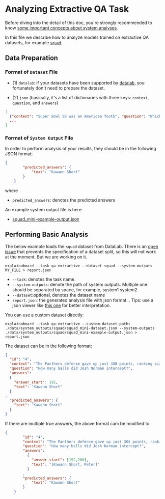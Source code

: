 # Analyzing Extractive QA Task

Before diving into the detail of this doc, you're strongly recommended to know [some
important concepts about system analyses](concepts_about_system_analysis.md).

In this file we describe how to analyze models trained on extractive QA datasets, for
example [`squad`](http://datalab.nlpedia.ai/#/normal_dataset/6163a29beb9872f33252b01b/dataset_samples).

## Data Preparation

### Format of `Dataset` File

* (1) `datalab`: if your datasets have been supported by
  [datalab](https://github.com/ExpressAI/DataLab/tree/main/datasets), you fortunately
  don't need to prepare the dataset.

* (2) `json` (basically, it's a list of dictionaries with three keys: `context`,
  `question`, and `answers`)

```json
[
  {"context": "Super Bowl 50 was an American footb", "question": "Which NFL team represented the AFC at Super Bowl 50?", 'answers': {'text': ['Denver Broncos', 'Denver Broncos', 'Denver Broncos'], 'answer_start': [177, 177, 177]}},
  ...
]
```

### Format of `System Output` File

In order to perform analysis of your results, they should be in the following
JSON format:

```json
{
        "predicted_answers": {
            "text": "Kawann Short"
        }
    }
```

where

* `predicted_answers`: denotes the predicted answers

An example system output file is here:

* [squad_mini-example-output.json](https://github.com/neulab/ExplainaBoard/blob/main/data/system_outputs/squad/squad_mini-example-output.json)

## Performing Basic Analysis

The below example loads the `squad` dataset from DataLab. There is an
[open issue](https://github.com/neulab/ExplainaBoard/issues/239) that prevents the
specification of a dataset split, so this will not work at the moment. But we are
working on it.

```shell
explainaboard --task qa-extractive --dataset squad --system-outputs MY_FILE > report.json
```

* `--task`: denotes the task name.
* `--system-outputs`: denote the path of system outputs. Multiple one should be
  separated by space, for example, system1 system2
* `--dataset`:optional, denotes the dataset name
* `report.json`: the generated analysis file with json format. . Tips: use a json viewer
  like [this one](http://jsonviewer.stack.hu/) for better interpretation.

You can use a custom dataset directly:

```shell
explainaboard --task qa-extractive --custom-dataset-paths ./data/system_outputs/squad/squad_mini-dataset.json --system-outputs ./data/system_outputs/squad/squad_mini-example-output.json > report.json
```

The dataset can be in the following format:

```json
{
  "id": "4",
  "context": "The Panthers defense gave up just 308 points, ranking sixth in the league, while also leading the NFL in interceptions with 24 and boasting four Pro Bowl selections. Pro Bowl defensive tackle Kawann Short led the team in sacks with 11, while also forcing three fumbles and recovering two. Fellow lineman Mario Addison added 6½ sacks. The Panthers line also featured veteran defensive end Jared Allen, a 5-time pro bowler who was the NFL's active career sack leader with 136, along with defensive end Kony Ealy, who had 5 sacks in just 9 starts. Behind them, two of the Panthers three starting linebackers were also selected to pl",
  "question": "How many balls did Josh Norman intercept?",
  "answers":
  {
    "answer_start": 192,
    "text": "Kawann Short"
  }
,
  "predicted_answers": {
    "text": "Kawann Short"
  }
}
```

If there are multiple true answers, the above format cam be modified to:

```json
{
        "id": "4",
        "context": "The Panthers defense gave up just 308 points, ranking sixth in the league, while also leading the NFL in interceptions with 24 and boasting four Pro Bowl selections. Pro Bowl defensive tackle Kawann Short led the team in sacks with 11, while also forcing three fumbles and recovering two. Fellow lineman Mario Addison added 6½ sacks. The Panthers line also featured veteran defensive end Jared Allen, a 5-time pro bowler who was the NFL's active career sack leader with 136, along with defensive end Kony Ealy, who had 5 sacks in just 9 starts. Behind them, two of the Panthers three starting linebackers were also selected to pl",
        "question": "How many balls did Josh Norman intercept?",
        "answers":
          {
            "answer_start": [192,200],
            "text": "[Kawann Short, Peter]"
          }
        ,
        "predicted_answers": {
            "text": "Kawann Short"
        }
    }
```
